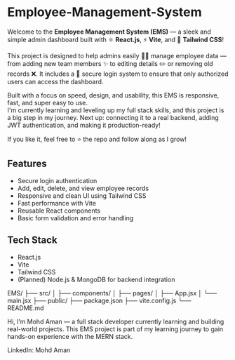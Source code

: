 # Employee-Management-System

Welcome to the **Employee Management System (EMS)** — a sleek and simple admin dashboard built with ⚛️ **React.js**, ⚡ **Vite**, and 🎨 **Tailwind CSS**!

This project is designed to help admins easily 🧑‍💼 manage employee data — from adding new team members ✨ to editing details ✏️ or removing old records ❌. It includes a 🔐 secure login system to ensure that only authorized users can access the dashboard.

Built with a focus on speed, design, and usability, this EMS is responsive, fast, and super easy to use.  
I'm currently learning and leveling up my full stack skills, and this project is a big step in my journey. Next up: connecting it to a real backend, adding JWT authentication, and making it production-ready!

If you like it, feel free to ⭐ the repo and follow along as I grow!

## Features

- Secure login authentication
- Add, edit, delete, and view employee records
- Responsive and clean UI using Tailwind CSS
- Fast performance with Vite
- Reusable React components
- Basic form validation and error handling

## Tech Stack

- React.js
- Vite
- Tailwind CSS
- (Planned) Node.js & MongoDB for backend integration

EMS/
├── src/
│   ├── components/
│   ├── pages/
│   ├── App.jsx
│   └── main.jsx
├── public/
├── package.json
├── vite.config.js
└── README.md

Hi, I’m Mohd Aman — a full stack developer currently learning and building real-world projects.
This EMS project is part of my learning journey to gain hands-on experience with the MERN stack.

LinkedIn: Mohd Aman

